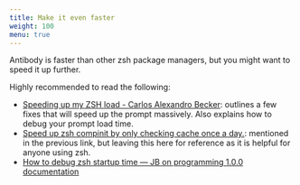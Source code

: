 ```yaml
---
title: Make it even faster
weight: 100
menu: true
---
```


Antibody is faster than other zsh package managers, but you might want to speed it up further.

Highly recommended to read the following:

- [Speeding up my ZSH load - Carlos Alexandro Becker](https://carlosbecker.com/posts/speeding-up-zsh/): outlines a few fixes that will speed up the prompt massively. Also explains how to debug your prompt load time.
- [Speed up zsh compinit by only checking cache once a day.](https://gist.github.com/ctechols/ca1035271ad134841284): mentioned in the previous link, but leaving this here for reference as it is helpful for anyone using zsh.
- [How to debug zsh startup time — JB on programming 1.0.0 documentation](http://jb-blog.readthedocs.io/en/latest/posts/0032-debugging-zsh-startup-time.html)
